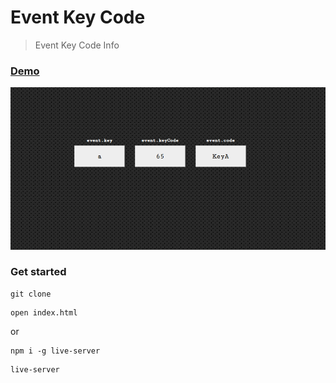 # Event Key Code

> Event Key Code Info

### [Demo](http://event-key-code.surge.sh)
[![IMAGE ALT TEXT HERE](./uploads/screen.png)](https://skr.sh/v5fzAxJHqQ0?a)

### Get started

```shell script
git clone
```
```shell script
open index.html
```
or
```shell script
npm i -g live-server
```
```shell script
live-server
```
